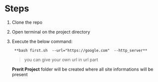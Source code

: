 # Steps

1. Clone the repo 

2. Open terminal on the project directory 

3. Execute the below command:

   ```
    **bash first.sh  --url="https://google.com"  --http_server**
   ```
    
   >you can give your own url in url part
    
    
    
    
    
    **Prerit Project** folder will be created where all site informations will be present 
